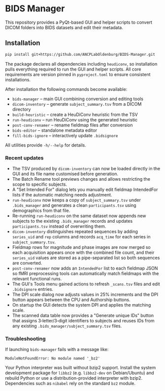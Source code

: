 # BIDS Manager

This repository provides a PyQt-based GUI and helper scripts to convert DICOM folders into BIDS datasets and edit their metadata.

## Installation

```bash
pip install git+https://github.com/ANCPLabOldenburg/BIDS-Manager.git
```

The package declares all dependencies including `heudiconv`, so installation
pulls everything required to run the GUI and helper scripts.
All core requirements are version pinned in `pyproject.toml` to ensure
consistent installations.

After installation the following commands become available:

- `bids-manager` – main GUI combining conversion and editing tools
- `dicom-inventory` – generate `subject_summary.tsv` from a DICOM directory
- `build-heuristic` – create a HeuDiConv heuristic from the TSV
- `run-heudiconv` – run HeuDiConv using the generated heuristic
- `post-conv-renamer` – rename fieldmap files after conversion
- `bids-editor` – standalone metadata editor
- `fill-bids-ignore` – interactively update `.bidsignore`

All utilities provide `-h/--help` for details.

### Recent updates

- The TSV produced by `dicom-inventory` can now be loaded directly in the GUI and
  its file name customised before generation.
- The Batch Rename tool previews changes and allows restricting the scope to
  specific subjects.
- A "Set Intended For" dialog lets you manually edit fieldmap IntendedFor lists
  if the automatic matching needs adjustment.
- `run-heudiconv` now keeps a copy of `subject_summary.tsv` under `.bids_manager`
  and generates a clean `participants.tsv` using demographics from that file.
- Re-running `run-heudiconv` on the same dataset now appends new subjects to
  the existing `.bids_manager` records and updates `participants.tsv` instead of
  overwriting them.
- `dicom-inventory` distinguishes repeated sequences by adding `series_uid` and `rep`
  columns and records `acq_time` for each series in `subject_summary.tsv`.
- Fieldmap rows for magnitude and phase images are now merged so each acquisition
  appears once with the combined file count, and their `series_uid` values are
  stored as a pipe-separated list so both sequences are converted.
- `post-conv-renamer` now adds an `IntendedFor` list to each fieldmap JSON so
  fMRI preprocessing tools can automatically match fieldmaps with the relevant
  functional runs.
- The GUI's Tools menu gained actions to refresh `_scans.tsv` files and edit
  `.bidsignore` entries.
- The DPI scale dialog now adjusts values in 25% increments and the DPI button
  appears between the CPU and Authorship buttons.
- On startup the GUI detects the system DPI and applies the matching scale.
- The scanned data table now provides a "Generate unique IDs" button that
  assigns 3‑letter/3‑digit identifiers to subjects and reuses IDs from any
  existing `.bids_manager/subject_summary.tsv` files.



### Troubleshooting

If launching `bids-manager` fails with a message like:

```
ModuleNotFoundError: No module named '_bz2'
```

Your Python interpreter was built without bzip2 support. Install the system development package for `libbz2` (e.g. `libbz2-dev` on Debian/Ubuntu) and rebuild Python or use a distribution-provided interpreter with bzip2. Dependencies such as `nibabel` rely on the standard `bz2` module.
